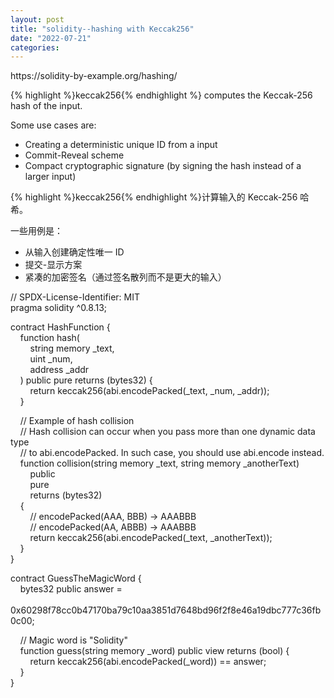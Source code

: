 ```yaml
---
layout: post
title: "solidity--hashing with Keccak256"
date: "2022-07-21"
categories: 
---
```

<p>https://solidity-by-example.org/hashing/</p>

<p>{% highlight %}keccak256{% endhighlight %} computes the Keccak-256 hash of the input.</p>

<p>Some use cases are:</p>

<ul>
	<li>Creating a deterministic unique ID from a input</li>
	<li>Commit-Reveal scheme</li>
	<li>Compact cryptographic signature (by signing the hash instead of a larger input)</li>
</ul>

<p>{% highlight %}keccak256{% endhighlight %}<font style="vertical-align:inherit">计算输入的 Keccak-256 哈希。 </font></p>

<p><font style="vertical-align:inherit">一些用例是： </font></p>

<ul>
	<li><font style="vertical-align:inherit">从输入创建确定性唯一 ID </font></li>
	<li><font style="vertical-align:inherit">提交-显示方案 </font></li>
	<li><font style="vertical-align:inherit">紧凑的加密签名（通过签名散列而不是更大的输入） </font></li>
</ul>

<p>// SPDX-License-Identifier: MIT<br />
pragma solidity ^0.8.13;</p>

<p>contract HashFunction {<br />
&nbsp;&nbsp;&nbsp; function hash(<br />
&nbsp;&nbsp;&nbsp;&nbsp;&nbsp;&nbsp;&nbsp; string memory _text,<br />
&nbsp;&nbsp;&nbsp;&nbsp;&nbsp;&nbsp;&nbsp; uint _num,<br />
&nbsp;&nbsp;&nbsp;&nbsp;&nbsp;&nbsp;&nbsp; address _addr<br />
&nbsp;&nbsp;&nbsp; ) public pure returns (bytes32) {<br />
&nbsp;&nbsp;&nbsp;&nbsp;&nbsp;&nbsp;&nbsp; return keccak256(abi.encodePacked(_text, _num, _addr));<br />
&nbsp;&nbsp;&nbsp; }</p>

<p>&nbsp;&nbsp;&nbsp; // Example of hash collision<br />
&nbsp;&nbsp;&nbsp; // Hash collision can occur when you pass more than one dynamic data type<br />
&nbsp;&nbsp;&nbsp; // to abi.encodePacked. In such case, you should use abi.encode instead.<br />
&nbsp;&nbsp;&nbsp; function collision(string memory _text, string memory _anotherText)<br />
&nbsp;&nbsp;&nbsp;&nbsp;&nbsp;&nbsp;&nbsp; public<br />
&nbsp;&nbsp;&nbsp;&nbsp;&nbsp;&nbsp;&nbsp; pure<br />
&nbsp;&nbsp;&nbsp;&nbsp;&nbsp;&nbsp;&nbsp; returns (bytes32)<br />
&nbsp;&nbsp;&nbsp; {<br />
&nbsp;&nbsp;&nbsp;&nbsp;&nbsp;&nbsp;&nbsp; // encodePacked(AAA, BBB) -&gt; AAABBB<br />
&nbsp;&nbsp;&nbsp;&nbsp;&nbsp;&nbsp;&nbsp; // encodePacked(AA, ABBB) -&gt; AAABBB<br />
&nbsp;&nbsp;&nbsp;&nbsp;&nbsp;&nbsp;&nbsp; return keccak256(abi.encodePacked(_text, _anotherText));<br />
&nbsp;&nbsp;&nbsp; }<br />
}</p>

<p>contract GuessTheMagicWord {<br />
&nbsp;&nbsp;&nbsp; bytes32 public answer =<br />
&nbsp;&nbsp;&nbsp;&nbsp;&nbsp;&nbsp;&nbsp; 0x60298f78cc0b47170ba79c10aa3851d7648bd96f2f8e46a19dbc777c36fb0c00;</p>

<p>&nbsp;&nbsp;&nbsp; // Magic word is &quot;Solidity&quot;<br />
&nbsp;&nbsp;&nbsp; function guess(string memory _word) public view returns (bool) {<br />
&nbsp;&nbsp;&nbsp;&nbsp;&nbsp;&nbsp;&nbsp; return keccak256(abi.encodePacked(_word)) == answer;<br />
&nbsp;&nbsp;&nbsp; }<br />
}</p>

<p>&nbsp;</p>

